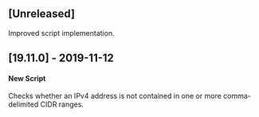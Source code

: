 ## [Unreleased]
Improved script implementation.

## [19.11.0] - 2019-11-12
#### New Script
Checks whether an IPv4 address is not contained in one or more comma-delimited CIDR ranges.